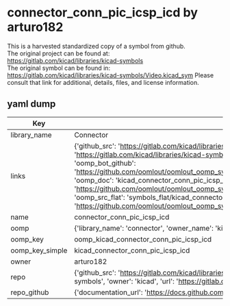 # connector_conn_pic_icsp_icd by arturo182  
This is a harvested standardized copy of a symbol from github.  
The original project can be found at:  
https://gitlab.com/kicad/libraries/kicad-symbols  
The original symbol can be found in:
https://gitlab.com/kicad/libraries/kicad-symbols/Video.kicad_sym
Please consult that link for additional, details, files, and license information.  
## yaml dump  
| Key | Value |  
| --- | --- |  
| library_name | Connector |  
| links | {'github_src': 'https://gitlab.com/kicad/libraries/kicad-symbols/Video.kicad_sym', 'github_src_repo': 'https://gitlab.com/kicad/libraries/kicad-symbols', 'oomp_bot': 'kicad_connector_conn_pic_icsp_icd/working', 'oomp_bot_github': 'https://github.com/oomlout/oomlout_oomp_symbol_bot/tree/main/kicad_connector_conn_pic_icsp_icd/working', 'oomp_doc': 'kicad_connector_conn_pic_icsp_icd/working', 'oomp_doc_github': 'https://github.com/oomlout/oomlout_oomp_symbol_doc/tree/main/kicad_connector_conn_pic_icsp_icd/working', 'oomp_src_flat': 'symbols_flat/kicad_connector_conn_pic_icsp_icd/working', 'oomp_src_flat_github': 'https://github.com/oomlout/oomlout_oomp_symbol_src/tree/main/kicad_connector_conn_pic_icsp_icd/working'} |  
| name | connector_conn_pic_icsp_icd |  
| oomp | {'library_name': 'connector', 'owner_name': 'kicad', 'symbol_name': 'connector_conn_pic_icsp_icd'} |  
| oomp_key | oomp_kicad_connector_conn_pic_icsp_icd |  
| oomp_key_simple | kicad_connector_conn_pic_icsp_icd |  
| owner | arturo182 |  
| repo | {'github_src': 'https://gitlab.com/kicad/libraries/kicad-symbols/Video.kicad_sym', 'name': 'libraries/kicad-symbols', 'owner': 'kicad', 'url': 'https://gitlab.com/kicad/libraries/kicad-symbols'} |  
| repo_github | {'documentation_url': 'https://docs.github.com/rest/repos/repos#get-a-repository', 'message': 'Not Found'} |  

